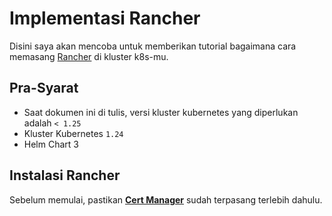 # Implementasi Rancher #
Disini saya akan mencoba untuk memberikan tutorial bagaimana cara memasang [Rancher](https://docs.ranchermanager.rancher.io/) di kluster k8s-mu.

## Pra-Syarat ##
- Saat dokumen ini di tulis, versi kluster kubernetes yang diperlukan adalah `< 1.25`
- Kluster Kubernetes `1.24`
- Helm Chart 3

## Instalasi Rancher ##
Sebelum memulai, pastikan [**Cert Manager**](./002.md) sudah terpasang terlebih dahulu.